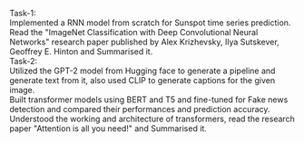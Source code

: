 Task-1: <br />
Implemented a RNN model from scratch for Sunspot time series prediction. <br />
Read the "ImageNet Classification with Deep Convolutional Neural Networks" research paper published by Alex Krizhevsky, Ilya Sutskever, Geoffrey E. Hinton and Summarised it. <br />
Task-2: <br />
Utilized the GPT-2 model from Hugging face to generate a pipeline and generate text from it, also used CLIP to generate captions for the given image. <br />
Built transformer models using BERT and T5 and fine-tuned for Fake news detection and compared their performances and prediction accuracy. <br />
Understood the working and architecture of transformers, read the research paper "Attention is all you need!" and Summarised it. <br />
